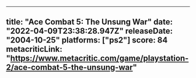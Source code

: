 
---
title: "Ace Combat 5: The Unsung War"
date: "2022-04-09T23:38:28.947Z"
releaseDate: "2004-10-25"
platforms: ["ps2"]
score: 84
metacriticLink: "https://www.metacritic.com/game/playstation-2/ace-combat-5-the-unsung-war"
---
